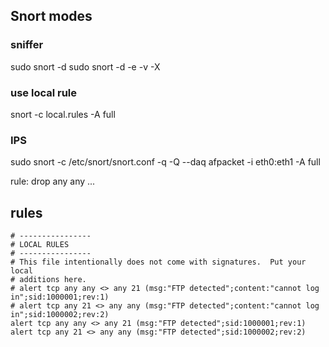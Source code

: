 
## Snort modes

### sniffer
sudo snort -d
sudo snort -d -e -v -X

### use local rule
snort -c local.rules -A full

### IPS
sudo snort -c /etc/snort/snort.conf -q -Q --daq afpacket -i eth0:eth1 -A full

rule:
drop any any ...


## rules
```
# ----------------
# LOCAL RULES
# ----------------
# This file intentionally does not come with signatures.  Put your local
# additions here.
# alert tcp any any <> any 21 (msg:"FTP detected";content:"cannot log in";sid:1000001;rev:1)
# alert tcp any 21 <> any any (msg:"FTP detected";content:"cannot log in";sid:1000002;rev:2)
alert tcp any any <> any 21 (msg:"FTP detected";sid:1000001;rev:1)
alert tcp any 21 <> any any (msg:"FTP detected";sid:1000002;rev:2)
```
